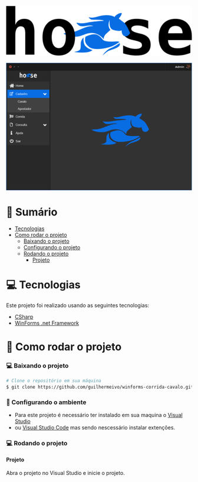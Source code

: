 <div align="center">
    <img src="https://github.com/guilhermeivo/winforms-corrida-cavalo/blob/master/.github/logo_horse.png" alt"logo-horse" title="logo-horse" />
</div>

<br />

<div align="center">
    <img src="https://github.com/guilhermeivo/winforms-corrida-cavalo/blob/master/.github/print-app.png" alt"logo-horse" title="logo-horse" />
</div>

# :scroll: Sumário

- [Tecnologias](#computer-tecnologias)
- [Como rodar o projeto](#construction_worker-como-rodar-o-projeto)
    - [Baixando o projeto](#computer-baixando-o-projeto)
    - [Configurando o projeto](#wrench-configurando-o-ambiente)
    - [Rodando o projeto](#computer-rodando-o-projeto)
        - [Projeto](#Projeto)

# :computer: Tecnologias

Este projeto foi realizado usando as seguintes tecnologias:

<ul>
  <li><a href="https://docs.microsoft.com/pt-br/dotnet/csharp/">CSharp</a></li>
  <li><a href="https://docs.microsoft.com/pt-br/dotnet/desktop/winforms/?view=netframeworkdesktop-4.8">WinForms .net Framework</a></li>
</ul>

# :construction_worker: Como rodar o projeto

### :computer: Baixando o projeto

```bash
# Clone o repositório em sua máquina
$ git clone https://github.com/guilhermeivo/winforms-corrida-cavalo.git
```

### :wrench: Configurando o ambiente

<ul>
    <li>Para este projeto é necessário ter instalado em sua maquina o <a href="https://visualstudio.microsoft.com/pt-br/">Visual Studio</a></li>
	<li>ou <a href="https://code.visualstudio.com/">Visual Studio Code</a> mas sendo nescessário instalar extenções.</li>
</ul>




### :computer: Rodando o projeto

#### Projeto

Abra o projeto no Visual Studio e inicie o projeto.

<!--
### :wrench: Funcionalidades

-->
